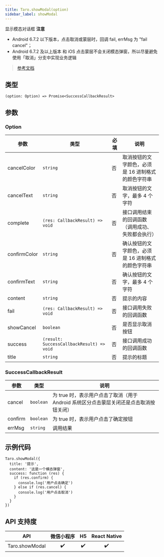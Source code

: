 ```yaml
---
title: Taro.showModal(option)
sidebar_label: showModal
---
```


显示模态对话框 **注意**
- Android 6.7.2 以下版本，点击取消或蒙层时，回调 fail, errMsg 为 "fail cancel"；
- Android 6.7.2 及以上版本 和 iOS 点击蒙层不会关闭模态弹窗，所以尽量避免使用「取消」分支中实现业务逻辑

> [参考文档](https://developers.weixin.qq.com/miniprogram/dev/api/ui/interaction/wx.showModal.html)

## 类型

```tsx
(option: Option) => Promise<SuccessCallbackResult>
```

## 参数

### Option

<table>
  <thead>
    <tr>
      <th>参数</th>
      <th>类型</th>
      <th style={{ textAlign: "center"}}>必填</th>
      <th>说明</th>
    </tr>
  </thead>
  <tbody>
    <tr>
      <td>cancelColor</td>
      <td><code>string</code></td>
      <td style={{ textAlign: "center"}}>否</td>
      <td>取消按钮的文字颜色，必须是 16 进制格式的颜色字符串</td>
    </tr>
    <tr>
      <td>cancelText</td>
      <td><code>string</code></td>
      <td style={{ textAlign: "center"}}>否</td>
      <td>取消按钮的文字，最多 4 个字符</td>
    </tr>
    <tr>
      <td>complete</td>
      <td><code>(res: CallbackResult) =&gt; void</code></td>
      <td style={{ textAlign: "center"}}>否</td>
      <td>接口调用结束的回调函数（调用成功、失败都会执行）</td>
    </tr>
    <tr>
      <td>confirmColor</td>
      <td><code>string</code></td>
      <td style={{ textAlign: "center"}}>否</td>
      <td>确认按钮的文字颜色，必须是 16 进制格式的颜色字符串</td>
    </tr>
    <tr>
      <td>confirmText</td>
      <td><code>string</code></td>
      <td style={{ textAlign: "center"}}>否</td>
      <td>确认按钮的文字，最多 4 个字符</td>
    </tr>
    <tr>
      <td>content</td>
      <td><code>string</code></td>
      <td style={{ textAlign: "center"}}>否</td>
      <td>提示的内容</td>
    </tr>
    <tr>
      <td>fail</td>
      <td><code>(res: CallbackResult) =&gt; void</code></td>
      <td style={{ textAlign: "center"}}>否</td>
      <td>接口调用失败的回调函数</td>
    </tr>
    <tr>
      <td>showCancel</td>
      <td><code>boolean</code></td>
      <td style={{ textAlign: "center"}}>否</td>
      <td>是否显示取消按钮</td>
    </tr>
    <tr>
      <td>success</td>
      <td><code>(result: SuccessCallbackResult) =&gt; void</code></td>
      <td style={{ textAlign: "center"}}>否</td>
      <td>接口调用成功的回调函数</td>
    </tr>
    <tr>
      <td>title</td>
      <td><code>string</code></td>
      <td style={{ textAlign: "center"}}>否</td>
      <td>提示的标题</td>
    </tr>
  </tbody>
</table>

### SuccessCallbackResult

<table>
  <thead>
    <tr>
      <th>参数</th>
      <th>类型</th>
      <th>说明</th>
    </tr>
  </thead>
  <tbody>
    <tr>
      <td>cancel</td>
      <td><code>boolean</code></td>
      <td>为 true 时，表示用户点击了取消（用于 Android 系统区分点击蒙层关闭还是点击取消按钮关闭）</td>
    </tr>
    <tr>
      <td>confirm</td>
      <td><code>boolean</code></td>
      <td>为 true 时，表示用户点击了确定按钮</td>
    </tr>
    <tr>
      <td>errMsg</td>
      <td><code>string</code></td>
      <td>调用结果</td>
    </tr>
  </tbody>
</table>

## 示例代码

```tsx
Taro.showModal({
  title: '提示',
  content: '这是一个模态弹窗',
  success: function (res) {
    if (res.confirm) {
      console.log('用户点击确定')
    } else if (res.cancel) {
      console.log('用户点击取消')
    }
  }
})
```

## API 支持度

|      API       | 微信小程序 | H5 | React Native |
|:--------------:|:-----:|:--:|:------------:|
| Taro.showModal |  ✔️   | ✔️ |      ✔️      |
